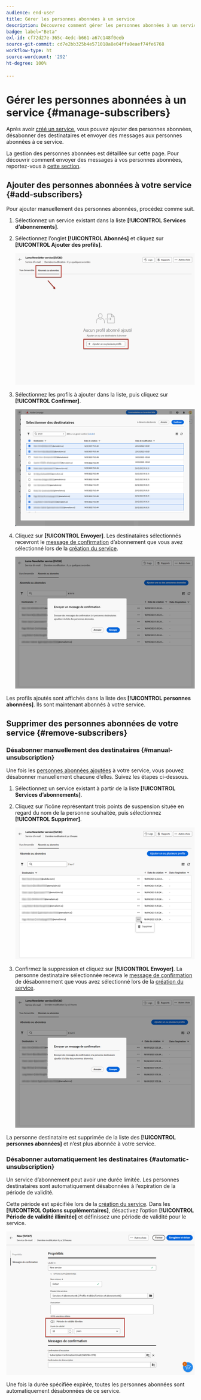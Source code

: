 ```yaml
---
audience: end-user
title: Gérer les personnes abonnées à un service
description: Découvrez comment gérer les personnes abonnées à un service dans Adobe Campaign Web et leurs envoyer des diffusions.
badge: label="Beta"
exl-id: cf72d27e-365c-4edc-b661-a67c148f0eeb
source-git-commit: cd7e2bb325b4e571018a8e04ffa0eaef74fe6768
workflow-type: ht
source-wordcount: '292'
ht-degree: 100%

---
```


# Gérer les personnes abonnées à un service {#manage-subscribers}

Après avoir [créé un service](manage-services.md#create-service), vous pouvez ajouter des personnes abonnées, désabonner des destinataires et envoyer des messages aux personnes abonnées à ce service.

La gestion des personnes abonnées est détaillée sur cette page. Pour découvrir comment envoyer des messages à vos personnes abonnées, reportez-vous à [cette section](../msg/send-to-subscribers.md).

## Ajouter des personnes abonnées à votre service {#add-subscribers}

Pour ajouter manuellement des personnes abonnées, procédez comme suit.

1. Sélectionnez un service existant dans la liste **[!UICONTROL Services d’abonnements]**.

1. Sélectionnez l’onglet **[!UICONTROL Abonnés]** et cliquez sur **[!UICONTROL Ajouter des profils]**.

   ![](assets/service-subscribers-tab.png)

1. Sélectionnez les profils à ajouter dans la liste, puis cliquez sur **[!UICONTROL Confirmer]**.

   ![](assets/service-subscribers-select-profiles.png)

1. Cliquez sur **[!UICONTROL Envoyer]**.<!--if you click cancel, does it mean that no message is sent but recipients are still subscribed, or they are not subscribed? it's 2 different actions in the console)--> Les destinataires sélectionnés recevront le [message de confirmation](manage-services.md#create-confirmation-message) d’abonnement que vous avez sélectionné lors de la [création du service](manage-services.md#create-service).

   ![](assets/service-subscribers-confirmation-msg.png)

Les profils ajoutés sont affichés dans la liste des **[!UICONTROL personnes abonnées]**. Ils sont maintenant abonnés à votre service.

## Supprimer des personnes abonnées de votre service {#remove-subscribers}

### Désabonner manuellement des destinataires {#manual-unsubscription}

Une fois les [personnes abonnées ajoutées](#add-subscribers) à votre service, vous pouvez désabonner manuellement chacune d’elles. Suivez les étapes ci-dessous.

1. Sélectionnez un service existant à partir de la liste **[!UICONTROL Services d’abonnements]**.

1. Cliquez sur l’icône représentant trois points de suspension située en regard du nom de la personne souhaitée, puis sélectionnez **[!UICONTROL Supprimer]**.

   ![](assets/service-subscribers-delete.png)

1. Confirmez la suppression et cliquez sur **[!UICONTROL Envoyer]**. La personne destinataire sélectionnée recevra le [message de confirmation](manage-services.md#create-confirmation-message) de désabonnement que vous avez sélectionné lors de la [création du service](manage-services.md#create-service).

   ![](assets/service-subscribers-delete-confirmation.png)

La personne destinataire est supprimée de la liste des **[!UICONTROL personnes abonnées]** et n’est plus abonnée à votre service.

### Désabonner automatiquement les destinataires {#automatic-unsubscription}

Un service d’abonnement peut avoir une durée limitée. Les personnes destinataires sont automatiquement désabonnées à l’expiration de la période de validité.

Cette période est spécifiée lors de la [création du service](manage-services.md#create-service). Dans les **[!UICONTROL Options supplémentaires]**, désactivez l’option **[!UICONTROL Période de validité illimitée]** et définissez une période de validité pour le service.

![](assets/service-create-validity-period.png)

Une fois la durée spécifiée expirée, toutes les personnes abonnées sont automatiquement désabonnées de ce service.
